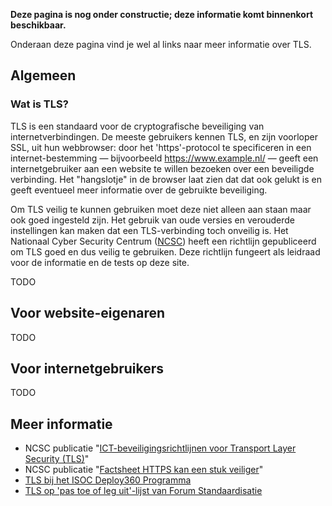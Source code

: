 **Deze pagina is nog onder constructie; deze informatie komt binnenkort
beschikbaar.**

Onderaan deze pagina vind je wel al links naar meer informatie over TLS.

## Algemeen

### Wat is TLS?

TLS is een standaard voor de cryptografische beveiliging van
internetverbindingen. De meeste gebruikers kennen TLS, en zijn voorloper SSL,
uit hun webbrowser: door het &#39;https&#39;-protocol te specificeren in een
internet-bestemming &mdash; bijvoorbeeld https://www.example.nl/ &mdash; geeft
een internetgebruiker aan een website te willen bezoeken over een beveiligde
verbinding. Het &quot;hangslotje&quot; in de browser laat zien dat dat ook
gelukt is en geeft eventueel meer informatie over de gebruikte beveiliging.

Om TLS veilig te kunnen gebruiken moet deze niet alleen aan staan maar ook
goed ingesteld zijn. Het gebruik van oude versies en verouderde instellingen
kan maken dat een TLS-verbinding toch onveilig is. Het Nationaal Cyber
Security Centrum ([NCSC](/partners/#NCSC)) heeft een richtlijn gepubliceerd om
TLS goed en dus veilig te gebruiken. Deze richtlijn fungeert als leidraad voor
de informatie en de tests op deze site.

TODO

## Voor website-eigenaren

TODO

## Voor internetgebruikers

TODO

## Meer informatie

- NCSC publicatie "[ICT-beveiligingsrichtlijnen voor Transport Layer Security (TLS)](https://www.ncsc.nl/dienstverlening/expertise-advies/kennisdeling/whitepapers/ict-beveiligingsrichtlijnen-voor-transport-layer-security-tls.html)"
- NCSC publicatie "[Factsheet HTTPS kan een stuk veiliger](https://www.ncsc.nl/dienstverlening/expertise-advies/kennisdeling/factsheets/factsheet-https-kan-een-stuk-veiliger.html)"
- [TLS bij het ISOC Deploy360 Programma](http://www.internetsociety.org/deploy360/tls/)
- [TLS op 'pas toe of leg uit'-lijst van Forum Standaardisatie](https://lijsten.forumstandaardisatie.nl/open-standaard/tls-0)
